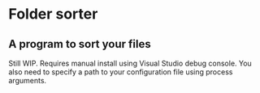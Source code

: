 # Folder sorter
 
## A program to sort your files
 
Still WIP. Requires manual install using Visual Studio debug console.
You also need to specify a path to your configuration file using process arguments.
